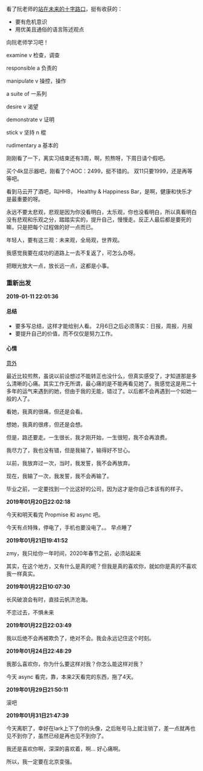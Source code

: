 看了阮老师的[站在未来的十字路口](http://www.ruanyifeng.com/blog/2019/01/survivor-preface.html)，挺有收获的：

- 要有危机意识
- 用优美且通俗的语言陈述观点

向阮老师学习吧！

examine v 检查，调查

responsible a 负责的

manipulate v 操控，操作

a suite of 一系列

desire v 渴望

demonstrate v 证明

stick v 坚持 n 棍

rudimentary a 基本的


刚刚看了一下，离实习结束还有3周，啊，煎熬呀，下周日请个假吧。

买个4k显示器吧，刚看了个AOC：2499，挺不错的。 双11只要1999，还是再等等吧。

看到马云开了酒吧，叫HHB， Healthy & Happiness Bar，是啊，健康和快乐才是最重要的呀。

永远不要太悲观，悲观是因为你没看明白，太乐观，你也没看明白，所以真看明白没有悲观和乐观之分，踏踏实实的，提升自己，慢慢走。反正人最后都是要死的嘛，只是把每个过程做的好一点而已。

年轻人，要有这三观：未来观，全局观，世界观。

我感觉我要在成功的道路上一去不复返了，可怎么办呀。

把眼光放大一点，放长远一点，这都是小事。


### 重新出发

**2019-01-11 22:01:36**

#### 总结

- 要多写总结，这样才能给别人看。 2月6日之后必须落实：日报，周报，月报
- 要提升自己的价值，而不仅仅是努力工作。

#### 心情

[意外](https://music.163.com/#/song?id=27890306)

最近比较煎熬，虽说以前设想过不能转正也没什么，但真实感受了，才知道那是多么清晰的心痛。其实工作无所谓，最心痛的是不能再看见她了。我感觉这是用二十多年的运气来遇到的她，但由于我的无能，错过了。以后都不会再遇到一个如她一般的人了。

看她，我真的很痛，但还是会看。

想她，我真的很疼，但还是会想。

但是，路还要走。一生很长，我才刚开始，一生很短，我不会再浪费。

我尽力了，我也没有错，但是我输了，输得好不甘心。

以前，我放弃过一次，当时，我发誓，我不会再放弃。

现在，我输了一次，我发誓，我不会再输了。

毕业之前，一定要找到一个比这好的公司，因为这才是你自己本该有的样子。


**2019年01月20日22:02:18**

今天和明天看完 Propmise 和 async 吧。

今天有点特殊，停电了，手机也要没电了。。 早点睡了


**2019年01月21日19:41:52**

zmy，我只给你一年时间，2020年春节之前，必须站起来

其实，在这个地方，又有什么是真的呢？但我是真的喜欢你，就如你是真的不喜欢我一样真实。


**2019年01月22日10:07:30**

长风破浪会有时，直挂云帆济沧海。

不恋过去，不惧未来


**2019年01月22日22:03:49**

我以后绝不会再被欺负了，绝对不会。我会永远记住这个时刻。


**2019年01月24日22:48:29**

我那么喜欢你，你为什么要这样对我？你怎么能这样对我？

今天 async 看完，靠，本来2天看完的东西，拖了4天。
 

**2019年01月29日21:50:11**

滚吧

**2019年01月31日21:47:39**

今天离职了，幸好在lark上下了你的头像，之后账号马上就注销了，差一点就再也见不到你了，虽然已经是再也见不到你了。

我还是喜欢你啊，深深的喜欢着，啊... 好心痛啊。

所以，我一定要在北京变强。
